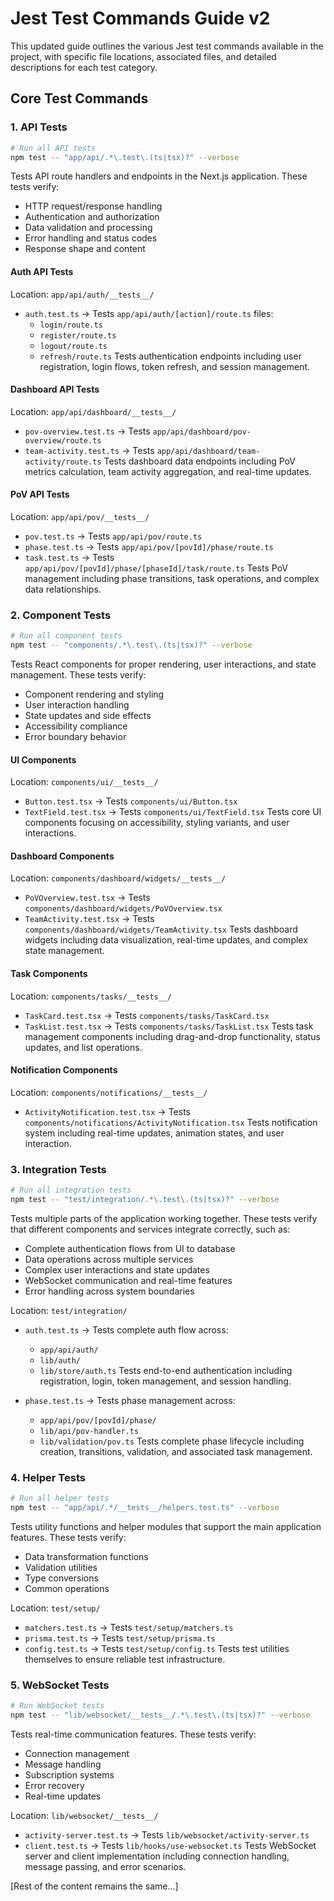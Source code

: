 # Jest Test Commands Guide v2

This updated guide outlines the various Jest test commands available in the project, with specific file locations, associated files, and detailed descriptions for each test category.

## Core Test Commands

### 1. API Tests
```bash
# Run all API tests
npm test -- "app/api/.*\.test\.(ts|tsx)?" --verbose
```

Tests API route handlers and endpoints in the Next.js application. These tests verify:
- HTTP request/response handling
- Authentication and authorization
- Data validation and processing
- Error handling and status codes
- Response shape and content

#### Auth API Tests
Location: `app/api/auth/__tests__/`
- `auth.test.ts` → Tests `app/api/auth/[action]/route.ts` files:
  - `login/route.ts`
  - `register/route.ts`
  - `logout/route.ts`
  - `refresh/route.ts`
Tests authentication endpoints including user registration, login flows, token refresh, and session management.

#### Dashboard API Tests
Location: `app/api/dashboard/__tests__/`
- `pov-overview.test.ts` → Tests `app/api/dashboard/pov-overview/route.ts`
- `team-activity.test.ts` → Tests `app/api/dashboard/team-activity/route.ts`
Tests dashboard data endpoints including PoV metrics calculation, team activity aggregation, and real-time updates.

#### PoV API Tests
Location: `app/api/pov/__tests__/`
- `pov.test.ts` → Tests `app/api/pov/route.ts`
- `phase.test.ts` → Tests `app/api/pov/[povId]/phase/route.ts`
- `task.test.ts` → Tests `app/api/pov/[povId]/phase/[phaseId]/task/route.ts`
Tests PoV management including phase transitions, task operations, and complex data relationships.

### 2. Component Tests
```bash
# Run all component tests
npm test -- "components/.*\.test\.(ts|tsx)?" --verbose
```

Tests React components for proper rendering, user interactions, and state management. These tests verify:
- Component rendering and styling
- User interaction handling
- State updates and side effects
- Accessibility compliance
- Error boundary behavior

#### UI Components
Location: `components/ui/__tests__/`
- `Button.test.tsx` → Tests `components/ui/Button.tsx`
- `TextField.test.tsx` → Tests `components/ui/TextField.tsx`
Tests core UI components focusing on accessibility, styling variants, and user interactions.

#### Dashboard Components
Location: `components/dashboard/widgets/__tests__/`
- `PoVOverview.test.tsx` → Tests `components/dashboard/widgets/PoVOverview.tsx`
- `TeamActivity.test.tsx` → Tests `components/dashboard/widgets/TeamActivity.tsx`
Tests dashboard widgets including data visualization, real-time updates, and complex state management.

#### Task Components
Location: `components/tasks/__tests__/`
- `TaskCard.test.tsx` → Tests `components/tasks/TaskCard.tsx`
- `TaskList.test.tsx` → Tests `components/tasks/TaskList.tsx`
Tests task management components including drag-and-drop functionality, status updates, and list operations.

#### Notification Components
Location: `components/notifications/__tests__/`
- `ActivityNotification.test.tsx` → Tests `components/notifications/ActivityNotification.tsx`
Tests notification system including real-time updates, animation states, and user interaction.

### 3. Integration Tests
```bash
# Run all integration tests
npm test -- "test/integration/.*\.test\.(ts|tsx)?" --verbose
```

Tests multiple parts of the application working together. These tests verify that different components and services integrate correctly, such as:
- Complete authentication flows from UI to database
- Data operations across multiple services
- Complex user interactions and state updates
- WebSocket communication and real-time features
- Error handling across system boundaries

Location: `test/integration/`
- `auth.test.ts` → Tests complete auth flow across:
  - `app/api/auth/`
  - `lib/auth/`
  - `lib/store/auth.ts`
Tests end-to-end authentication including registration, login, token management, and session handling.

- `phase.test.ts` → Tests phase management across:
  - `app/api/pov/[povId]/phase/`
  - `lib/api/pov-handler.ts`
  - `lib/validation/pov.ts`
Tests complete phase lifecycle including creation, transitions, validation, and associated task management.

### 4. Helper Tests
```bash
# Run all helper tests
npm test -- "app/api/.*/__tests__/helpers.test.ts" --verbose
```

Tests utility functions and helper modules that support the main application features. These tests verify:
- Data transformation functions
- Validation utilities
- Type conversions
- Common operations

Location: `test/setup/`
- `matchers.test.ts` → Tests `test/setup/matchers.ts`
- `prisma.test.ts` → Tests `test/setup/prisma.ts`
- `config.test.ts` → Tests `test/setup/config.ts`
Tests test utilities themselves to ensure reliable test infrastructure.

### 5. WebSocket Tests
```bash
# Run WebSocket tests
npm test -- "lib/websocket/__tests__/.*\.test\.(ts|tsx)?" --verbose
```

Tests real-time communication features. These tests verify:
- Connection management
- Message handling
- Subscription systems
- Error recovery
- Real-time updates

Location: `lib/websocket/__tests__/`
- `activity-server.test.ts` → Tests `lib/websocket/activity-server.ts`
- `client.test.ts` → Tests `lib/hooks/use-websocket.ts`
Tests WebSocket server and client implementation including connection handling, message passing, and error scenarios.

[Rest of the content remains the same...]
